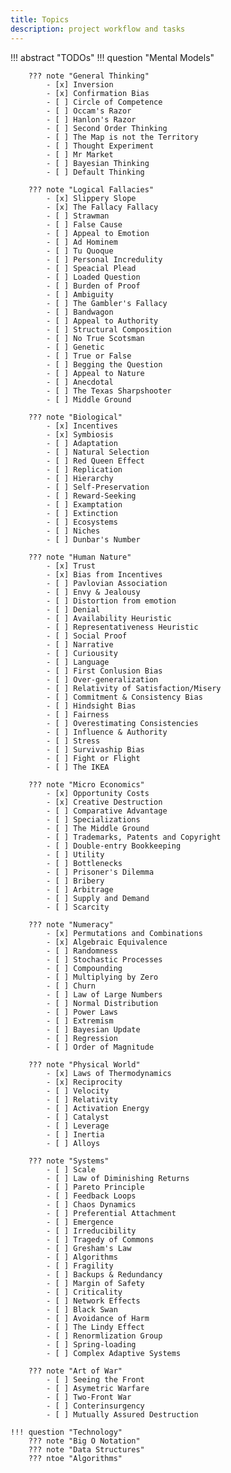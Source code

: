 ```yaml
---
title: Topics
description: project workflow and tasks
---
```


!!! abstract "TODOs"
    !!! question "Mental Models"

        ??? note "General Thinking"
            - [x] Inversion
            - [x] Confirmation Bias
            - [ ] Circle of Competence 
            - [ ] Occam's Razor 
            - [ ] Hanlon's Razor
            - [ ] Second Order Thinking
            - [ ] The Map is not the Territory
            - [ ] Thought Experiment
            - [ ] Mr Market
            - [ ] Bayesian Thinking
            - [ ] Default Thinking

        ??? note "Logical Fallacies"
            - [x] Slippery Slope
            - [x] The Fallacy Fallacy
            - [ ] Strawman
            - [ ] False Cause
            - [ ] Appeal to Emotion
            - [ ] Ad Hominem
            - [ ] Tu Quoque
            - [ ] Personal Incredulity
            - [ ] Speacial Plead
            - [ ] Loaded Question
            - [ ] Burden of Proof
            - [ ] Ambiguity
            - [ ] The Gambler's Fallacy
            - [ ] Bandwagon
            - [ ] Appeal to Authority
            - [ ] Structural Composition
            - [ ] No True Scotsman
            - [ ] Genetic
            - [ ] True or False
            - [ ] Begging the Question
            - [ ] Appeal to Nature
            - [ ] Anecdotal
            - [ ] The Texas Sharpshooter
            - [ ] Middle Ground

        ??? note "Biological"
            - [x] Incentives
            - [x] Symbiosis
            - [ ] Adaptation
            - [ ] Natural Selection
            - [ ] Red Queen Effect
            - [ ] Replication
            - [ ] Hierarchy
            - [ ] Self-Preservation 
            - [ ] Reward-Seeking
            - [ ] Examptation
            - [ ] Extinction
            - [ ] Ecosystems
            - [ ] Niches
            - [ ] Dunbar's Number
    
        ??? note "Human Nature"
            - [x] Trust
            - [x] Bias from Incentives
            - [ ] Pavlovian Association
            - [ ] Envy & Jealousy
            - [ ] Distortion from emotion
            - [ ] Denial
            - [ ] Availability Heuristic
            - [ ] Representativeness Heuristic
            - [ ] Social Proof
            - [ ] Narrative
            - [ ] Curiousity
            - [ ] Language
            - [ ] First Conlusion Bias
            - [ ] Over-generalization
            - [ ] Relativity of Satisfaction/Misery
            - [ ] Commitment & Consistency Bias
            - [ ] Hindsight Bias
            - [ ] Fairness
            - [ ] Overestimating Consistencies
            - [ ] Influence & Authority
            - [ ] Stress
            - [ ] Survivaship Bias
            - [ ] Fight or Flight
            - [ ] The IKEA
  
        ??? note "Micro Economics"
            - [x] Opportunity Costs
            - [x] Creative Destruction
            - [ ] Comparative Advantage
            - [ ] Specializations
            - [ ] The Middle Ground
            - [ ] Trademarks, Patents and Copyright
            - [ ] Double-entry Bookkeeping
            - [ ] Utility
            - [ ] Bottlenecks
            - [ ] Prisoner's Dilemma
            - [ ] Bribery
            - [ ] Arbitrage
            - [ ] Supply and Demand
            - [ ] Scarcity
  
        ??? note "Numeracy"
            - [x] Permutations and Combinations
            - [x] Algebraic Equivalence
            - [ ] Randomness
            - [ ] Stochastic Processes
            - [ ] Compounding 
            - [ ] Multiplying by Zero
            - [ ] Churn
            - [ ] Law of Large Numbers
            - [ ] Normal Distribution
            - [ ] Power Laws
            - [ ] Extremism
            - [ ] Bayesian Update
            - [ ] Regression 
            - [ ] Order of Magnitude

        ??? note "Physical World"
            - [x] Laws of Thermodynamics
            - [x] Reciprocity
            - [ ] Velocity
            - [ ] Relativity
            - [ ] Activation Energy
            - [ ] Catalyst
            - [ ] Leverage
            - [ ] Inertia
            - [ ] Alloys

        ??? note "Systems"
            - [ ] Scale
            - [ ] Law of Diminishing Returns
            - [ ] Pareto Principle
            - [ ] Feedback Loops
            - [ ] Chaos Dynamics
            - [ ] Preferential Attachment
            - [ ] Emergence
            - [ ] Irreducibility
            - [ ] Tragedy of Commons
            - [ ] Gresham's Law
            - [ ] Algorithms
            - [ ] Fragility
            - [ ] Backups & Redundancy
            - [ ] Margin of Safety
            - [ ] Criticality
            - [ ] Network Effects
            - [ ] Black Swan
            - [ ] Avoidance of Harm
            - [ ] The Lindy Effect
            - [ ] Renormlization Group
            - [ ] Spring-loading
            - [ ] Complex Adaptive Systems
  
        ??? note "Art of War"
            - [ ] Seeing the Front
            - [ ] Asymetric Warfare
            - [ ] Two-Front War
            - [ ] Conterinsurgency
            - [ ] Mutually Assured Destruction

    !!! question "Technology"
        ??? note "Big O Notation"
        ??? note "Data Structures"
        ??? ntoe "Algorithms"
